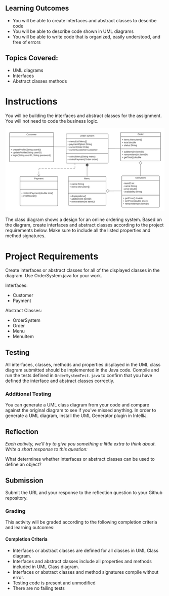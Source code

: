 ## Learning Outcomes
* You will be able to create interfaces and abstract classes to describe code
* You will be able to describe code shown in UML diagrams
* You will be able to write code that is organized, easily understood, and free of errors

## Topics Covered:

- UML diagrams
- Interfaces
- Abstract classes methods

# Instructions

You will be building the interfaces and abstract classes for the assignment. You will not need to code the business logic.

![Online Restaurant Ordering System](Activity-ede0761f51a88b0f43d1282e424d2781966a4023166ff3747af28ce420cc4957.png)

The class diagram shows a design for an online ordering system. Based on the diagram, create interfaces and abstract classes according to the project requirements below. Make sure to include all the listed properties and method signatures.

# Project Requirements
Create interfaces or abstract classes for all of the displayed classes in the diagram. Use OrderSystem.java for your work.

Interfaces:
* Customer
* Payment

Abstract Classes:
* OrderSystem
* Order
* Menu
* MenuItem


## Testing

All interfaces, classes, methods and properties displayed in the UML class diagram submitted should be implemented in the Java code. Compile and run the tests defined in `OrderSystemTest.java` to confirm that you have defined the interface and abstract classes correctly.

### Additional Testing
You can generate a UML class diagram from your code and compare against the original diagram to see if you've missed anything. In order to generate a UML diagram, install the UML Generator plugin in IntelliJ.

## Reflection
*Each activity, we'll try to give you something a little extra to think about. Write a short response to this question:*

What determines whether interfaces or abstract classes can be used to define an object?

## Submission
Submit the URL and your response to the reflection question to your Github repository.

### Grading
This activity will be graded according to the following completion criteria and learning outcomes:

#### Completion Criteria
* Interfaces or abstract classes are defined for all classes in UML Class diagram.
* Interfaces and abstract classes include all properties and methods included in UML Class diagram.
* Interfaces or abstract classes and method signatures compile without error.
* Testing code is present and unmodified
* There are no failing tests
